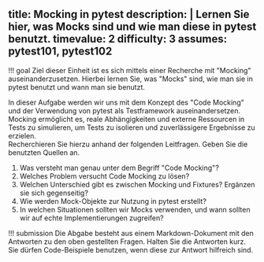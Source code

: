 title: Mocking in pytest
description: |
  Lernen Sie hier, was Mocks sind und wie man diese in pytest benutzt.
timevalue: 2
difficulty: 3
assumes: pytest101, pytest102
---
!!! goal
    Ziel dieser Einheit ist es sich mittels einer Recherche  mit "Mocking" auseinanderzusetzen.
    Hierbei lernen Sie, was "Mocks" sind, wie man sie in pytest benutzt und wann man sie benutzt.

In dieser Aufgabe werden wir uns mit dem Konzept des "Code Mocking" und der Verwendung von pytest
als Testframework auseinandersetzen. 
Mocking ermöglicht es, reale Abhängigkeiten und externe Ressourcen in Tests zu simulieren, um Tests
zu isolieren und zuverlässigere Ergebnisse zu erzielen.  
Recherchieren Sie hierzu anhand der folgenden Leitfragen. 
Geben Sie die benutzten Quellen an.

1. Was versteht man genau unter dem Begriff "Code Mocking"?
2. Welches Problem versucht Code Mocking zu lösen?
3. Welchen Unterschied gibt es zwischen Mocking und Fixtures?
   Ergänzen sie sich gegenseitig?
4. Wie werden Mock-Objekte zur Nutzung in pytest erstellt?
5. In welchen Situationen sollten wir Mocks verwenden, und wann sollten wir auf echte
   Implementierungen zugreifen?

!!! submission
    Die Abgabe besteht aus einem Markdown-Dokument mit den Antworten zu den oben gestellten Fragen.
    Halten Sie die Antworten kurz.
    Sie dürfen Code-Beispiele benutzen, wenn diese zur Antwort hilfreich sind.